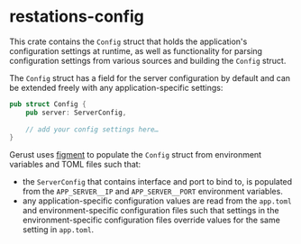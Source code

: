 # restations-config

This crate contains the `Config` struct that holds the application's configuration settings at runtime, as well as functionality for parsing configuration settings from various sources and building the `Config` struct.

The `Config` struct has a field for the server configuration by default and can be extended freely with any application-specific settings:

```rs
pub struct Config {
    pub server: ServerConfig,
    
    // add your config settings here…
}
```

Gerust uses [figment](https://crates.io/crates/figment) to populate the `Config` struct from environment variables and TOML files such that:

* the `ServerConfig` that contains interface and port to bind to, is populated from the `APP_SERVER__IP` and `APP_SERVER__PORT` environment variables.
* any application-specific configuration values are read from the `app.toml` and environment-specific configuration files such that settings in the environment-specific configuration files override values for the same setting in `app.toml`.
